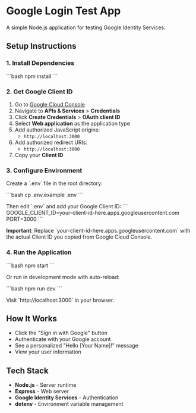 # Google Login Test App

A simple Node.js application for testing Google Identity Services.

## Setup Instructions

### 1. Install Dependencies

\`\`\`bash
npm install
\`\`\`

### 2. Get Google Client ID

1. Go to [Google Cloud Console](https://console.cloud.google.com/)
2. Navigate to **APIs & Services** > **Credentials**
3. Click **Create Credentials** > **OAuth client ID**
4. Select **Web application** as the application type
5. Add authorized JavaScript origins:
   - `http://localhost:3000`
6. Add authorized redirect URIs:
   - `http://localhost:3000`
7. Copy your **Client ID**

### 3. Configure Environment

Create a \`.env\` file in the root directory:

\`\`\`bash
cp .env.example .env
\`\`\`

Then edit \`.env\` and add your Google Client ID:
\`\`\`
GOOGLE_CLIENT_ID=your-client-id-here.apps.googleusercontent.com
PORT=3000
\`\`\`

**Important**: Replace \`your-client-id-here.apps.googleusercontent.com\` with the actual Client ID you copied from Google Cloud Console.

### 4. Run the Application

\`\`\`bash
npm start
\`\`\`

Or run in development mode with auto-reload:

\`\`\`bash
npm run dev
\`\`\`

Visit \`http://localhost:3000\` in your browser.

## How It Works

- Click the "Sign in with Google" button
- Authenticate with your Google account
- See a personalized "Hello [Your Name]!" message
- View your user information

## Tech Stack

- **Node.js** - Server runtime
- **Express** - Web server
- **Google Identity Services** - Authentication
- **dotenv** - Environment variable management

